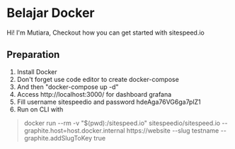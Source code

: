 # Belajar Docker

Hi! I'm Mutiara, 
Checkout how you can get started with sitespeed.io

## Preparation
1. Install Docker
2. Don't forget use code editor to create docker-compose
3. And then "docker-compose up -d"
4. Access http://localhost:3000/ for dashboard grafana
5. Fill username sitespeedio and password hdeAga76VG6ga7plZ1
6. Run on CLI with 
> docker run --rm -v "$(pwd):/sitespeed.io" sitespeedio/sitespeed.io --graphite.host=host.docker.internal https://website --slug testname --graphite.addSlugToKey true
